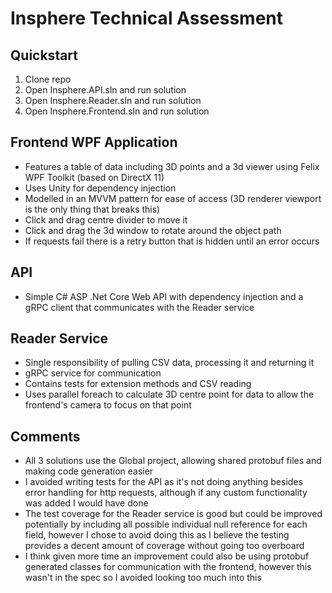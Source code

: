 # Insphere Technical Assessment

## Quickstart
1. Clone repo
2. Open Insphere.API.sln and run solution
3. Open Insphere.Reader.sln and run solution
4. Open Insphere.Frontend.sln and run solution

## Frontend WPF Application
- Features a table of data including 3D points and a 3d viewer using Felix WPF Toolkit (based on DirectX 11)
- Uses Unity for dependency injection
- Modelled in an MVVM pattern for ease of access (3D renderer viewport is the only thing that breaks this)
- Click and drag centre divider to move it
- Click and drag the 3d window to rotate around the object path
- If requests fail there is a retry button that is hidden until an error occurs

## API
- Simple C# ASP .Net Core Web API with dependency injection and a gRPC client that communicates with the Reader service

## Reader Service
- Single responsibility of pulling CSV data, processing it and returning it
- gRPC service for communication
- Contains tests for extension methods and CSV reading
- Uses parallel foreach to calculate 3D centre point for data to allow the frontend's camera to focus on that point

## Comments
- All 3 solutions use the Global project, allowing shared protobuf files and making code generation easier
- I avoided writing tests for the API as it's not doing anything besides error handling for http requests, although if any custom functionality was added I would have done
- The test coverage for the Reader service is good but could be improved potentially by including all possible individual null reference for each field, however I chose to avoid doing this as I believe the testing provides a decent amount of coverage without going too overboard
- I think given more time an improvement could also be using protobuf generated classes for communication with the frontend, however this wasn't in the spec so I avoided looking too much into this
